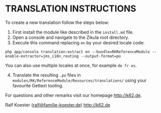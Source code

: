 # TRANSLATION INSTRUCTIONS

To create a new translation follow the steps below:

1. First install the module like described in the `install.md` file.
2. Open a console and navigate to the Zikula root directory.
3. Execute this command replacing `en` by your desired locale code:

`php app/console translation:extract en --bundle=RKReferenceModule --enable-extractor=jms_i18n_routing --output-format=po`

You can also use multiple locales at once, for example `de fr es`.

4. Translate the resulting `.po` files in `modules/RK/ReferenceModule/Resources/translations/` using your favourite Gettext tooling.

For questions and other remarks visit our homepage http://k62.de.

Ralf Koester (ralf@familie-koester.de)
http://k62.de
